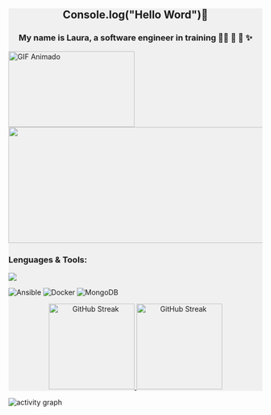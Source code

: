 <div style="background-color: #f0f0f0; ">
<div align="center">
  <h2>Console.log("Hello Word")👋</h2>
  <h3>My name is Laura, a software engineer in training 👩‍💻 🎒 🚀 ✨</h3>
</div>


<div>
  <img src="https://media.giphy.com/media/jl5q0HJWcDbwQY4nSb/giphy.gif" alt="GIF Animado" width="250" height="150" />
  <img src="https://user-images.githubusercontent.com/55905579/277828233-2572cf19-370e-46c2-bdf3-1b6c79b69f0b.png" width="550" height="230" />
</div>

### Lenguages & Tools:
<p align="left">
  <a href="https://skillicons.dev">
    <img src="https://skillicons.dev/icons?i=git,fastapi,flutter,figma,github,mysql,nextjs,py,ts,react,spring,css,java,ai,linux" />
  </a>
</p>

![Ansible](https://img.shields.io/badge/ansible-%231A1918.svg?logo=ansible&logoColor=white) 
![Docker](https://img.shields.io/badge/docker-%230db7ed.svg?logo=docker&logoColor=white)
![MongoDB](https://img.shields.io/badge/MongoDB-%234ea94b.svg?logo=mongodb&logoColor=white)




<div align="center">
  <a href="#">
    <img src="https://streak-stats.demolab.com/?user=superpollo2&theme=default" alt="GitHub Streak"  style="height: 170px;">
     <img src="https://github-readme-stats.vercel.app/api/top-langs/?username=superpollo2&layout=compact" alt="GitHub Streak"  style="height: 170px;">
  </a>
</div>

</div>





![activity graph](https://github-readme-activity-graph.vercel.app/graph?username=superpollo2&theme=github-compact&custom_title=PVHuwung%20Activity%20Graph&hide_border=true)


